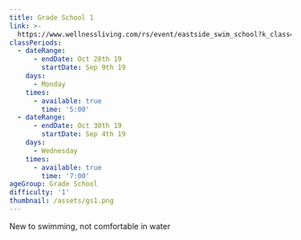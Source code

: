 ```yaml
---
title: Grade School 1
link: >-
  https://www.wellnessliving.com/rs/event/eastside_swim_school?k_class=136800&k_class_tab=10910
classPeriods:
  - dateRange:
      - endDate: Oct 28th 19
        startDate: Sep 9th 19
    days:
      - Monday
    times:
      - available: true
        time: '5:00'
  - dateRange:
      - endDate: Oct 30th 19
        startDate: Sep 4th 19
    days:
      - Wednesday
    times:
      - available: true
        time: '7:00'
ageGroup: Grade School
difficulty: '1'
thumbnail: /assets/gs1.png
---
```

New to swimming, not comfortable in water
